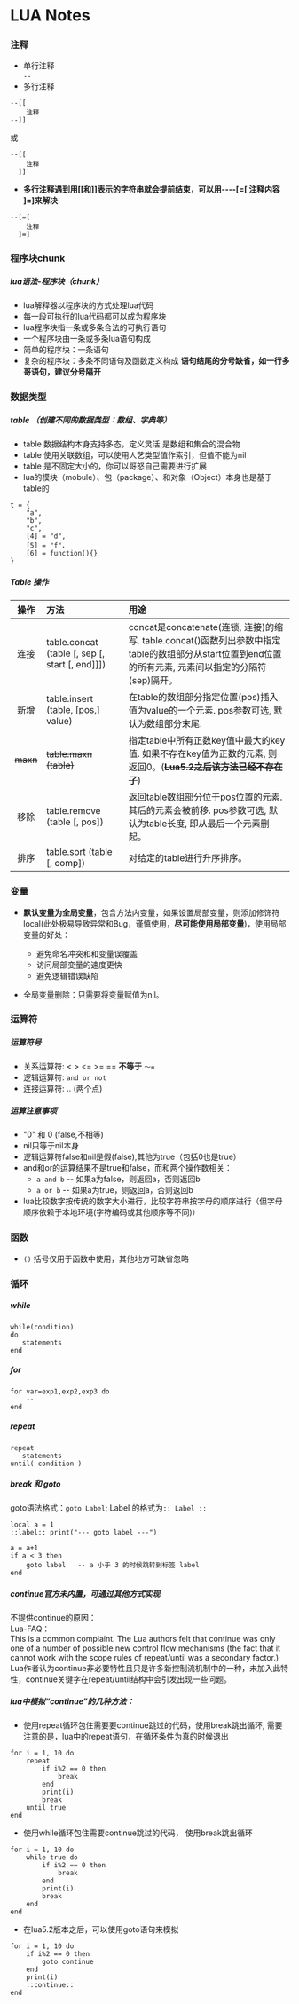 # LUA Notes

### 注释

* 单行注释  
```--```
* 多行注释  
```
--[[ 
    注释
--]]
```
或  
```
--[[ 
    注释
  ]]
```
* **多行注释遇到用[[和]]表示的字符串就会提前结束，可以用----[=[ 注释内容 ]=]来解决**  
```
--[=[ 
    注释
  ]=]
```





### 程序块chunk

##### lua语法-程序块（chunk）
* lua解释器以程序块的方式处理lua代码
* 每一段可执行的lua代码都可以成为程序块
* lua程序块指一条或多条合法的可执行语句
* 一个程序块由一条或多条lua语句构成
* 简单的程序块：一条语句
* 复杂的程序块：多条不同语句及函数定义构成
**语句结尾的分号缺省，如一行多哥语句，建议分号隔开**





### 数据类型

##### table （创建不同的数据类型：数组、字典等）
* table 数据结构本身支持多态，定义灵活,是数组和集合的混合物
* table 使用关联数组，可以使用人艺类型值作索引，但值不能为nil
* table 是不固定大小的，你可以哥怒自己需要进行扩展
* lua的模块（mobule）、包（package）、和对象（Object）本身也是基于table的

```
t = {
    "a", 
    "b", 
    "c", 
    [4] = "d", 
    [5] = "f"，
    [6] = function(){}
}
``` 

##### Table 操作

| 操作 | 方法 | 用途 |
|:----:|:----|:-----------|
| 连接 | table.concat (table [, sep [, start [, end]]]) | concat是concatenate(连锁, 连接)的缩写. table.concat()函数列出参数中指定table的数组部分从start位置到end位置的所有元素, 元素间以指定的分隔符(sep)隔开。|
| 新增 |  table.insert (table, [pos,] value) | 在table的数组部分指定位置(pos)插入值为value的一个元素. pos参数可选, 默认为数组部分末尾.| 
| ~~maxn~~	| ~~table.maxn (table)~~ | 指定table中所有正数key值中最大的key值. 如果不存在key值为正数的元素, 则返回0。(~~**Lua5.2之后该方法已经不存在了**~~) | 
| 移除 | 	table.remove (table [, pos]) | 返回table数组部分位于pos位置的元素. 其后的元素会被前移. pos参数可选, 默认为table长度, 即从最后一个元素删起。| 
| 排序 | table.sort (table [, comp]) | 对给定的table进行升序排序。| 





### 变量

* **默认变量为全局变量**，包含方法内变量，如果设置局部变量，则添加修饰符local(此处极易导致异常和Bug，谨慎使用，**尽可能使用局部变量**)，使用局部变量的好处：
    - 避免命名冲突和和变量误覆盖
    - 访问局部变量的速度更快
    - 避免逻辑错误缺陷

* 全局变量删除：只需要将变量赋值为nil。





### 运算符

##### 运算符号
* 关系运算符: < > <= >= == **不等于** ```～=```
* 逻辑运算符: ```and or not```
* 连接运算符: .. (两个点)

##### 运算注意事项
* "0" 和 0 (false,不相等)
* nil只等于nil本身
* 逻辑运算符false和nil是假(false),其他为true（包括0也是true）
* and和or的运算结果不是true和false，而和两个操作数相关：
    * ```a and b``` -- 如果a为false，则返回a，否则返回b
    * ```a or b``` -- 如果a为true，则返回a，否则返回b
* lua比较数字按传统的数字大小进行，比较字符串按字母的顺序进行（但字母顺序依赖于本地环境(字符编码或其他顺序等不同)）





### 函数

* ```()``` 括号仅用于函数中使用，其他地方可缺省忽略





### 循环

##### while
```
while(condition)
do
   statements
end
```

##### for
```
for var=exp1,exp2,exp3 do  
    --
end  
```

##### repeat
```
repeat
   statements
until( condition )
```

##### break 和 goto

goto语法格式：```goto Label```; Label 的格式为```:: Label ::```
```
local a = 1
::label:: print("--- goto label ---")

a = a+1
if a < 3 then
    goto label   -- a 小于 3 的时候跳转到标签 label
end

```

##### continue官方未内置，可通过其他方式实现

不提供continue的原因：  
Lua-FAQ：  
This is a common complaint. The Lua authors felt that continue was only one of a number of possible new control flow mechanisms (the fact that it cannot work with the scope rules of repeat/until was a secondary factor.)  
Lua作者认为continue非必要特性且只是许多新控制流机制中的一种，未加入此特性，continue关键字在repeat/until结构中会引发出现一些问题。  

##### lua中模拟“continue”的几种方法：

* 使用repeat循环包住需要要continue跳过的代码，使用break跳出循环, 需要注意的是，lua中的repeat语句，在循环条件为真的时候退出
```
for i = 1, 10 do
    repeat
        if i%2 == 0 then
            break
        end
        print(i)
        break
    until true
end
```

* 使用while循环包住需要continue跳过的代码， 使用break跳出循环
```
for i = 1, 10 do
    while true do
        if i%2 == 0 then
            break
        end
        print(i)
        break
    end
end
```

* 在lua5.2版本之后，可以使用goto语句来模拟
```
for i = 1, 10 do
    if i%2 == 0 then
        goto continue
    end
    print(i)
    ::continue::
end
```

